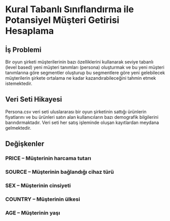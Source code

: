 # Kural Tabanlı Sınıflandırma ile Potansiyel Müşteri Getirisi Hesaplama

## İş Problemi

Bir oyun şirketi müşterilerinin bazı özelliklerini kullanarak
seviye tabanlı (level based) yeni müşteri tanımları
(persona) oluşturmak ve bu yeni müşteri tanımlarına
göre segmentler oluşturup bu segmentlere göre yeni
gelebilecek müşterilerin şirkete ortalama ne kadar
kazandırabileceğini tahmin etmek istemektedir.

## Veri Seti Hikayesi

Persona.csv veri seti uluslararası bir oyun şirketinin sattığı ürünlerin fiyatlarını 
ve bu ürünleri satın alan kullanıcıların bazı demografik bilgilerini 
barındırmaktadır.
Veri seti her satış işleminde oluşan kayıtlardan meydana gelmektedir.

## Değişkenler
### PRICE – Müşterinin harcama tutarı
### SOURCE – Müşterinin bağlandığı cihaz türü
### SEX – Müşterinin cinsiyeti
### COUNTRY – Müşterinin ülkesi
### AGE – Müşterinin yaşı
